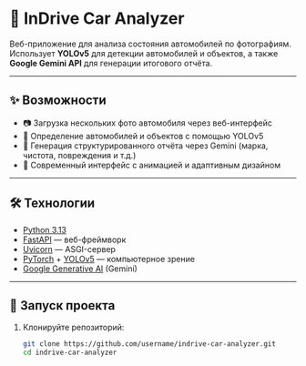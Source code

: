 # 🚖 InDrive Car Analyzer

Веб-приложение для анализа состояния автомобилей по фотографиям.  
Использует **YOLOv5** для детекции автомобилей и объектов, а также **Google Gemini API** для генерации итогового отчёта.

---

## ✨ Возможности
- 📷 Загрузка нескольких фото автомобиля через веб-интерфейс  
- 🤖 Определение автомобилей и объектов с помощью YOLOv5  
- 📝 Генерация структурированного отчёта через Gemini (марка, чистота, повреждения и т.д.)  
- 🎨 Современный интерфейс с анимацией и адаптивным дизайном  

---

## 🛠️ Технологии
- [Python 3.13](https://www.python.org/)  
- [FastAPI](https://fastapi.tiangolo.com/) — веб-фреймворк  
- [Uvicorn](https://www.uvicorn.org/) — ASGI-сервер  
- [PyTorch](https://pytorch.org/) + [YOLOv5](https://github.com/ultralytics/yolov5) — компьютерное зрение  
- [Google Generative AI](https://ai.google.dev/) (Gemini)  

---

## 🚀 Запуск проекта

1. Клонируйте репозиторий:
   ```bash
   git clone https://github.com/username/indrive-car-analyzer.git
   cd indrive-car-analyzer
